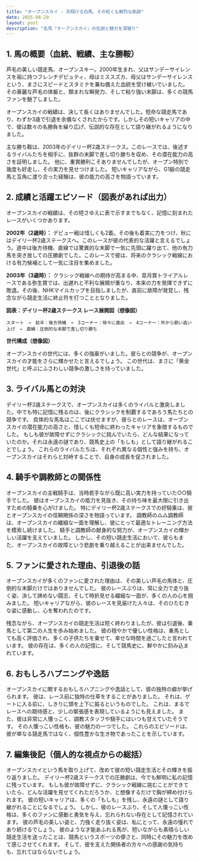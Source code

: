 ```yaml
---
title: "オープンスカイ - 天翔ける白馬、その短くも鮮烈な軌跡"
date: 2025-08-29
layout: post
description: "名馬『オープンスカイ』の伝説と魅力を深堀り"
---
```


## 1. 馬の概要（血統、戦績、主な勝鞍）

芦毛の美しい競走馬、オープンスキー。2000年生まれ、父はサンデーサイレンスを祖に持つフレンチデピュティ、母はミススズカ、母父はサンデーサイレンスという、まさにスピードとスタミナを兼ね備えた血統を受け継いでいました。  その華麗な芦毛の体躯と、類まれな瞬発力、そして粘り強い末脚は、多くの競馬ファンを魅了しました。

オープンスカイの戦績は、決して長くはありませんでした。短命な競走馬であり、わずか3歳で引退を余儀なくされたからです。しかしその短いキャリアの中で、彼は数々の名勝負を繰り広げ、伝説的な存在として語り継がれるようになりました。

主な勝ち鞍は、2003年のデイリー杯2歳ステークス。このレースでは、後述するライバルたちを相手に、抜群の末脚で差し切り勝ちを収め、その潜在能力の高さを証明しました。  他に、重賞勝利こそありませんでしたが、オープン特別で幾度も好走し、その実力を見せつけました。  短いキャリアながら、G1級の競走馬と互角に渡り合った経験は、彼の能力の高さを物語っています。


## 2. 成績と活躍エピソード（図表があれば出力）

オープンスカイの戦績は、その短さゆえに表で示すまでもなく、記憶に刻まれたレースがいくつかあります。

**2002年（2歳時）：**  デビュー戦は惜しくも2着。その後も着実に力をつけ、秋にはデイリー杯2歳ステークスへ。このレースが彼の代表的な活躍と言えるでしょう。道中は後方待機、直線では驚異的な末脚で一気に先頭に躍り出て、他の有力馬を突き放しての圧勝劇でした。このレースで彼は、将来のクラシック戦線における有力候補として一気に注目を集めました。

**2003年（3歳時）：**  クラシック戦線への期待が高まる中、皐月賞トライアルレースである弥生賞では、出遅れと不利な展開が重なり、本来の力を発揮できずに敗退。その後、NHKマイルカップを目指しましたが、直前に故障が発覚し、残念ながら競走生活に終止符を打つこととなりました。

**図表：デイリー杯2歳ステークス レース展開図（想像図）**

```
スタート　→　前半：後方待機　→　3コーナー：徐々に進出　→　4コーナー：外から鋭い追い上げ　→　直線：圧倒的な末脚で差し切り勝ち
```

**世代構成（想像図）**

オープンスカイの世代には、多くの強豪がいました。彼らとの競争が、オープンスカイの才能をさらに輝かせたと言えるでしょう。  この世代は、まさに「黄金世代」と呼ぶにふさわしい競争の激しさを持っていました。


## 3. ライバル馬との対決

デイリー杯2歳ステークスで、オープンスカイは多くのライバルと激突しました。中でも特に記憶に残るのは、後にクラシックを制覇するであろう馬たちとの競争です。  具体的な馬名はここでは伏せますが、彼らとのレースは、オープンスカイの潜在能力の高さと、惜しくも短命に終わったキャリアを象徴するものでした。  もしも彼が故障せずにクラシックに挑んでいたら、どんな結果になっていたのか。それは永遠の謎であり、競馬史上の「もしも」として語り継がれることでしょう。  これらのライバルたちは、それぞれ異なる個性と強みを持ち、オープンスカイはそれらと対峙することで、自身の成長を促されました。


## 4. 騎手や調教師との関係性

オープンスカイの主戦騎手は、当時若手ながら既に高い実力を持っていた○○騎手でした。  彼はオープンスカイの能力を見抜き、その持ち味を最大限に引き出すための騎乗を心がけました。  特にデイリー杯2歳ステークスでの好騎乗は、彼とオープンスカイの信頼関係の深さを物語っています。  調教師の△△調教師は、オープンスカイの繊細な一面を理解し、彼にとって最適なトレーニング方法を模索し続けました。  騎手と調教師の献身的な努力が、オープンスカイの輝かしい活躍を支えていました。  しかし、その短い競走生活において、彼らもまた、オープンスカイの故障という悲劇を乗り越えることが出来ませんでした。


## 5. ファンに愛された理由、引退後の話

オープンスカイが多くのファンに愛された理由は、その美しい芦毛の馬体と、圧倒的な末脚だけではありませんでした。  彼のレースぶりは、常に全力で走り抜く姿、決して諦めない闘志、そして時折見せる繊細な一面が、多くの人の心を掴みました。  短いキャリアながら、彼のレースを見届けた人々は、そのひたむきな姿に感動し、心を奪われたのです。

残念ながら、オープンスカイの競走生活は短く終わりましたが、彼は引退後、乗馬として第二の人生を歩み始めました。  彼の穏やかで優しい性格は、乗馬としても高く評価され、多くの子供たちを乗せて、幸せな時間を過ごしたと言われています。  彼の存在は、多くの人の記憶に、そして競馬史に、鮮やかに刻み込まれています。


## 6. おもしろハプニングや逸話

オープンスカイに関するおもしろハプニングや逸話として、彼の独特の癖が挙げられます。  彼は、レース前に独特の仕草をすることがありました。  それは、ゲートに入る前に、しきりに頭を上下に振るというものでした。  これは、まるでレースへの期待感と、少しの緊張感を表現しているようにも見えました。  また、彼は非常に人懐っこく、調教スタッフや騎手にはいつも甘えていたそうです。  その人懐っこい性格も、彼の魅力の一つでした。  これらのエピソードは、彼が単なる競走馬ではなく、個性豊かな生き物であったことを示しています。


## 7. 編集後記（個人的な視点からの総括）

オープンスカイという馬を取り上げて、改めて彼の短い競走生活とその輝きを振り返りました。  デイリー杯2歳ステークスでの圧勝劇は、今でも鮮明に私の記憶に残っています。  もしも彼が故障せずに、クラシック戦線に挑むことができていたら、どんな活躍を見せてくれただろうか、と想像するだけで胸が締め付けられます。  彼の短いキャリアは、多くの「もしも」を残し、永遠の謎として語り継がれることになるでしょう。  しかし、彼のレースぶり、そして人懐っこい性格は、多くのファンに感動と勇気を与え、忘れられない存在として記憶されています。  彼の芦毛の美しい姿と、力強く走り抜く姿は、私にとって、永遠の憧れであり続けるでしょう。  彼のような才能あふれる馬が、短いながらも素晴らしい競走生活を送ったことは、競馬というスポーツの儚さと、同時にその魅力を改めて感じさせてくれます。  そして、彼を支えた関係者の方々への感謝の気持ちも、忘れてはならないでしょう。

